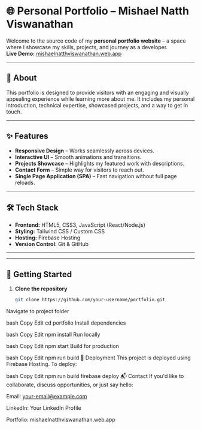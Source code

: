 # 🌐 Personal Portfolio – Mishael Natth Viswanathan

Welcome to the source code of my **personal portfolio website** – a space where I showcase my skills, projects, and journey as a developer.  
**Live Demo:** [mishaelnatthviswanathan.web.app](https://mishaelnatthviswanathan.web.app/)

---

## 📌 **About**
This portfolio is designed to provide visitors with an engaging and visually appealing experience while learning more about me. It includes my personal introduction, technical expertise, showcased projects, and a way to get in touch.

---

## ✨ **Features**
- **Responsive Design** – Works seamlessly across devices.
- **Interactive UI** – Smooth animations and transitions.
- **Projects Showcase** – Highlights my featured work with descriptions.
- **Contact Form** – Simple way for visitors to reach out.
- **Single Page Application (SPA)** – Fast navigation without full page reloads.

---

## 🛠 **Tech Stack**
- **Frontend:** HTML5, CSS3, JavaScript (React/Node.js)
- **Styling:** Tailwind CSS / Custom CSS
- **Hosting:** Firebase Hosting
- **Version Control:** Git & GitHub

---

---

## 🚀 **Getting Started**

1. **Clone the repository**
   ```bash
   git clone https://github.com/your-username/portfolio.git
Navigate to project folder

bash
Copy
Edit
cd portfolio
Install dependencies

bash
Copy
Edit
npm install
Run locally

bash
Copy
Edit
npm start
Build for production

bash
Copy
Edit
npm run build
📡 Deployment
This project is deployed using Firebase Hosting. To deploy:

bash
Copy
Edit
npm run build
firebase deploy
📬 Contact
If you'd like to collaborate, discuss opportunities, or just say hello:

Email: your-email@example.com

LinkedIn: Your LinkedIn Profile

Portfolio: mishaelnatthviswanathan.web.app
